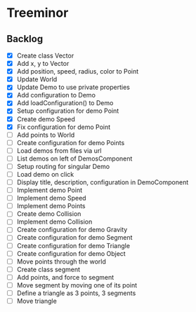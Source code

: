# Treeminor

## Backlog

- [x] Create class Vector
- [x] Add x, y to Vector
- [x] Add position, speed, radius, color to Point
- [x] Update World
- [x] Update Demo to use private properties
- [x] Add configuration to Demo
- [x] Add loadConfiguration() to Demo
- [x] Setup configuration for demo Point
- [x] Create demo Speed
- [x] Fix configuration for demo Point
- [ ] Add points to World
- [ ] Create configuration for demo Points
- [ ] Load demos from files via url
- [ ] List demos on left of DemosComponent
- [ ] Setup routing for singular Demo
- [ ] Load demo on click
- [ ] Display title, description, configuration in DemoComponent
- [ ] Implement demo Point
- [ ] Implement demo Speed
- [ ] Implement demo Points
- [ ] Create demo Collision
- [ ] Implement demo Collision
- [ ] Create configuration for demo Gravity
- [ ] Create configuration for demo Segment
- [ ] Create configuration for demo Triangle
- [ ] Create configuration for demo Object
- [ ] Move points through the world
- [ ] Create class segment
- [ ] Add points, and force to segment
- [ ] Move segment by moving one of its point
- [ ] Define a triangle as 3 points, 3 segments
- [ ] Move triangle
